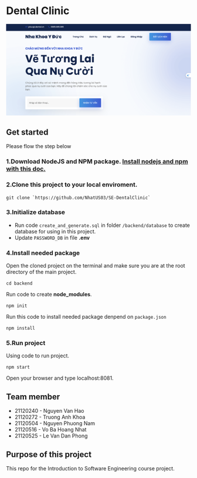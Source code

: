 # Dental Clinic 
![Image description](mainpage.png)
## Get started 
Please flow the step below
### 1.Download NodeJS and NPM package. [Install nodejs and npm with this doc.](https://vietdev.com/community/articles/cach-cai-dat-nodejs-va-npm-trong-windows-ubuntu-macos-XdHFis/)

### 2.Clone this project to your local enviroment.

```
git clone `https://github.com/NhatUS03/SE-DentalClinic`
```

### 3.Initialize database 
- Run code `create_and_generate.sql` in folder `/backend/database` to create database for using in this project.
- Update `PASSWORD_DB` in file **.env**
### 4.Install needed package 
Open the cloned project on the terminal and make sure you are at the root directory of the main project.
```
cd backend
```
Run code to create **node_modules**.

```
npm init
```

Run this code to install needed package denpend on `package.json`
```
npm install 
```
### 5.Run project
Using code to run project.
```
npm start
```
Open your browser and type localhost:8081.

## Team member 
- 21120240 - Nguyen Van Hao
- 21120272 - Truong Anh Khoa
- 21120504 - Nguyen Phuong Nam
- 21120516 - Vo Ba Hoang Nhat
- 21120525 - Le Van Dan Phong

## Purpose of this project
This repo for the Introduction to Software Engineering course project.